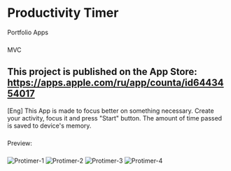 # Productivity Timer
Portfolio Apps
###
MVC

This project is published on the App Store: https://apps.apple.com/ru/app/counta/id6443454017
------------------

\[Eng\] This App is made to focus better on something necessary. Create your activity, focus it and press "Start" button. The amount of time passed is saved to device's memory.
###

Preview:
###
![Protimer-1](https://user-images.githubusercontent.com/95698427/176440902-d87757a7-6432-46e2-9130-a1f13316ec1e.jpg)
![Protimer-2](https://user-images.githubusercontent.com/95698427/176440913-8604b360-4a07-4f55-b871-d7f93fda74f4.jpg)
![Protimer-3](https://user-images.githubusercontent.com/95698427/176440918-2879bd00-0004-4fb8-91cc-ff06e292cdd9.jpg)
![Protimer-4](https://user-images.githubusercontent.com/95698427/176440930-6c1093c5-5237-4ba2-85b0-ad5d18f14dc3.jpg)

